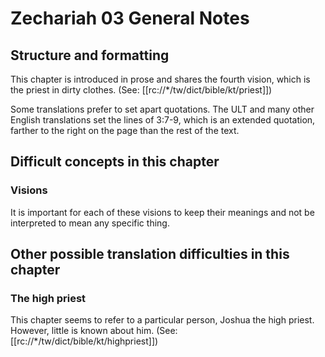 # Zechariah 03 General Notes
## Structure and formatting

This chapter is introduced in prose and shares the fourth vision, which is the priest in dirty clothes. (See: [[rc://*/tw/dict/bible/kt/priest]])

Some translations prefer to set apart quotations. The ULT and many other English translations set the lines of 3:7-9, which is an extended quotation, farther to the right on the page than the rest of the text.

## Difficult concepts in this chapter

### Visions
It is important for each of these visions to keep their meanings and not be interpreted to mean any specific thing.

## Other possible translation difficulties in this chapter

### The high priest

This chapter seems to refer to a particular person, Joshua the high priest. However, little is known about him. (See: [[rc://*/tw/dict/bible/kt/highpriest]])